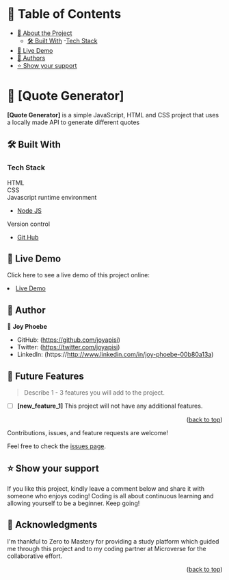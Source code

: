 # 📗 Table of Contents

- [📖 About the Project](#about-project)
  - [🛠 Built With](#built-with)
    -[Tech Stack](#tech-stack)
- [🚀 Live Demo](#live-demo)   
- [👥 Authors](#authors)
- [⭐️ Show your support](#support)

# 📖 [Quote Generator] <a name="Quote Generator"></a>


**[Quote Generator]** is a simple JavaScript, HTML and CSS project that uses a locally made API to generate different quotes  

## 🛠 Built With  <a name="built-with"></a>

### Tech Stack <a name="tech-stack"></a>

  <summary>HTML</summary>
  <summary>CSS</summary>  
  <summary>Javascript runtime environment</summary>
  <ul>
    <li><a href="https://nodejs.org/en/">Node JS</a></li>
  </ul>
  <summary>Version control</summary>
  <ul>
    <li><a href="github.com">Git Hub</a></li>
  </ul>
</details>

<!-- LIVE DEMO -->

## 🚀 Live Demo <a name="live-demo"></a>
Click here to see a live demo of this project online: <li><a href="https://joyapisi.github.io/Quote-Generator/">Live Demo</a></li>

## 👥 Author <a name="author"></a>

👤 **Joy Phoebe**

- GitHub: (https://github.com/joyapisi)
- Twitter: (https://twitter.com/joyapisi)
- LinkedIn: (https://http://www.linkedin.com/in/joy-phoebe-00b80a13a)


<!-- FUTURE FEATURES -->

## 🔭 Future Features <a name="future-features"></a>

> Describe 1 - 3 features you will add to the project.

- [ ] **[new_feature_1]**
This project will not have any additional features.

<p align="right">(<a href="#readme-top">back to top</a>)</p>

<!-- CONTRIBUTING -->

Contributions, issues, and feature requests are welcome!

Feel free to check the [issues page](../../issues/).

## ⭐️ Show your support <a name="support"></a>

If you like this project, kindly leave a comment below and share it with someone who enjoys coding! Coding is all about continuous learning and allowing yourself to be a beginner. Keep going! 


<!-- ACKNOWLEDGEMENTS -->

## 🙏 Acknowledgments <a name="Zero to Mastery"></a>

I'm thankful to Zero to Mastery for providing a study platform which guided me through this project and to my coding partner at Microverse for the collaborative effort. 


<p align="right">(<a href="#readme-top">back to top</a>)</p>
